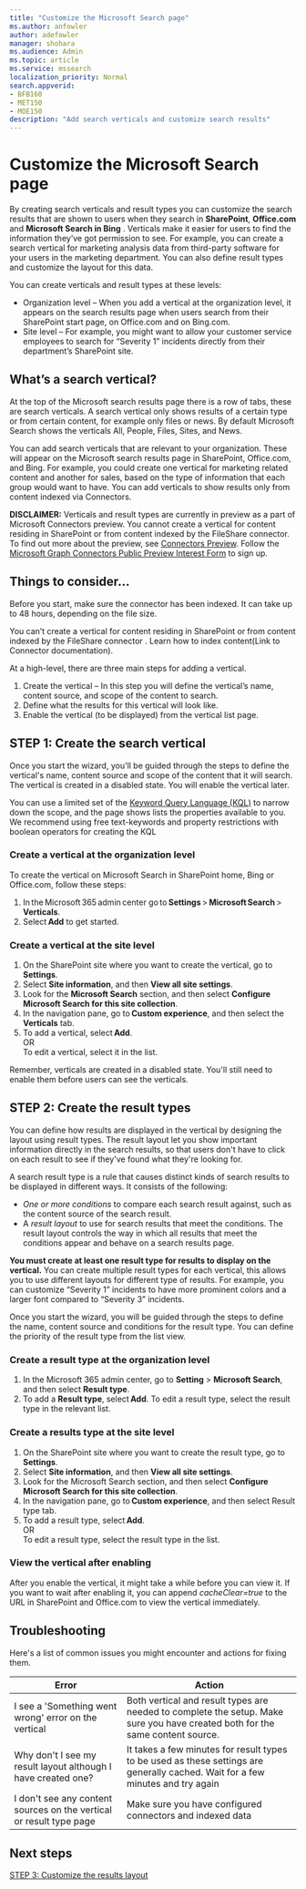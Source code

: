 ```yaml
---
title: "Customize the Microsoft Search page"
ms.author: anfowler
author: adefowler
manager: shohara
ms.audience: Admin
ms.topic: article
ms.service: mssearch
localization_priority: Normal
search.appverid:
- BFB160
- MET150
- MOE150
description: "Add search verticals and customize search results"
---
```

# Customize the Microsoft Search page

By creating search verticals and result types you can customize the search results that are shown to users when they search in **SharePoint**, **Office.com** and **Microsoft Search in Bing** . Verticals make it easier for users to find the information they’ve got permission to see.  For example, you can create a search vertical for marketing analysis data from third-party software for your users in the marketing department. You can also define result types and customize the layout for this data.  

You can create verticals and result types  at these levels: 

- Organization level – When you add a vertical at the organization level, it appears on the search results page when users search from their SharePoint start page, on Office.com and on Bing.com. 
- Site level – For example, you might want to allow your customer service employees to search for “Severity 1” incidents directly from their department’s SharePoint site. 

## What’s a search vertical?

At the top of the Microsoft search results page there is a row of tabs, these are search verticals. A search vertical only shows results of a certain type or from certain content, for example only files or news. By default Microsoft Search shows the verticals All, People, Files, Sites, and News.  

You can add search verticals that are relevant to your organization. These will appear on the Microsoft search results page in SharePoint, Office.com, and Bing.  For example, you could create one vertical for  marketing related content and another for sales, based on the type of information that each group would want to have. You can add verticals to show results only from content indexed via Connectors.  

**DISCLAIMER:** Verticals and result types are currently in preview as a part of Microsoft Connectors preview. You cannot create a vertical for content residing in SharePoint or from content indexed by the FileShare connector. To find out more about the preview, see [Connectors Preview](connectors-preview.md). Follow the [Microsoft Graph Connectors Public Preview Interest Form]( https://forms.office.com/Pages/ResponsePage.aspx?id=v4j5cvGGr0GRqy180BHbRxWYgu82J_RFnMMATAS6_chUNVYwNU1CMDNZUDBSSDZKWVo2RDJDRjRLQi4u) to sign up.

## Things to consider...

Before you start, make sure the connector has been indexed. It can take up to 48 hours, depending on the file size.

You can’t create a vertical for content residing in SharePoint or from content indexed by the FileShare connector . Learn how to index content(Link to Connector documentation).

At a high-level, there are three main steps for adding a vertical. 

1. Create the vertical – In this step you will define the vertical’s name, content source, and scope of the content to search. 
2. Define what the results for this vertical will look like.  
3. Enable the vertical (to be displayed) from the vertical list page.   

## STEP 1: Create the search vertical

Once you start the wizard, you'll be guided through the steps to define the vertical's name, content source and scope of the content that it will search. The vertical is created in a disabled state. You will enable the vertical later.

You can use a limited set of the [Keyword Query Language (KQL)](https://docs.microsoft.com/sharepoint/dev/general-development/keyword-query-language-kql-syntax-reference) to narrow down the scope, and the page shows lists the properties available to you. We recommend using free text-keywords and property restrictions with boolean operators for creating the KQL 

### Create a vertical at the organization level

To create the vertical on Microsoft Search in SharePoint home, Bing or Office.com, follow these steps:

1. In the Microsoft 365 admin center go to **Settings** > **Microsoft Search** > **Verticals**.
1. Select **Add** to get started.  

### Create a vertical at the site level

1. On the SharePoint site where you want to create the vertical, go to **Settings**.
1. Select **Site information**, and then **View all site settings**.
1. Look for the **Microsoft Search** section, and then select **Configure Microsoft Search for this site collection**.
1. In the navigation pane, go to **Custom experience**, and then select the **Verticals** tab.
1. To add a vertical, select **Add**. <br>
OR <br>To edit a vertical, select it in the list.

Remember, verticals are created in a disabled state. You'll still need to enable them before users can see the verticals.

## STEP 2: Create the result types

You can define how results are displayed in the vertical by designing the layout using result types. The result layout let you show important information directly in the search results, so that users don't have to click on each result to see if they've found what they're looking for.

A search result type is a rule that causes distinct kinds of search results to be displayed in different ways. It consists of the following:

- *One or more conditions* to compare each search result against, such as the content source of the search result.  
- A *result layout* to use for search results that meet the conditions. The result layout controls the way in which all results that meet the conditions appear and behave on a search results page.

**You must create at least one result type for results to display on the vertical.** You can create multiple result types for each vertical, this allows you to use different layouts for different type of results. For example, you can customize “Severity 1” incidents to have more prominent colors and a larger font compared to “Severity 3” incidents. 

 Once you start the wizard, you will be guided through the steps to define the name, content source and conditions for the result type. You can define the priority of the result type from the list view. 
  
### Create a result type at the organization level

1. In the Microsoft 365 admin center, go to **Setting** > **Microsoft Search**, and then select **Result type**.
1. To add a **Result type**, select **Add**. To edit a result type, select the result type in the relevant list.
 
### Create a results type at the site level

1. On the SharePoint site where you want to create the result type, go to **Settings**.
1. Select **Site information**, and then **View all site settings**. 
1. Look for the Microsoft Search section, and then select **Configure Microsoft Search for this site collection**.
1. In the navigation pane, go to **Custom experience**, and then select Result type tab.
1. To add a result type, select **Add**. <br> OR <br>To edit a result type, select the result type in the list.

### View the vertical after enabling

After you enable the vertical, it might take a while before you can view it.
If you want to wait after enabling it, you can append *cacheClear=true* to the URL in SharePoint and Office.com to view the vertical immediately.

## Troubleshooting

Here's a list of common issues you might encounter and actions for fixing them.


|Error  |Action  |
|---------|---------|
|I see a 'Something went wrong' error on the vertical|   Both vertical and result types are needed to complete the setup. Make sure you have created both for the same content source.      |
|Why don't I see my result layout although I have created one? | It takes a few minutes for result types to be used as these settings are generally cached. Wait for a few minutes and try again        |
|I don't see any content sources on the vertical or result type page     |      Make sure you have configured connectors and indexed data   |



## Next steps
[STEP 3: Customize the results layout](customize-results-layout.md)
